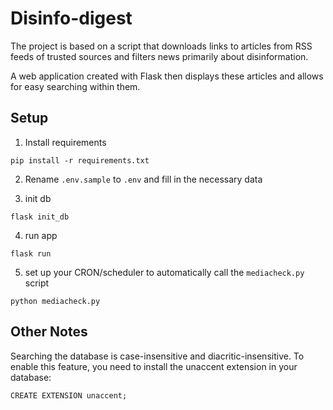 # Disinfo-digest
The project is based on a script that downloads links to articles from RSS feeds of trusted sources and filters news primarily about disinformation.

A web application created with Flask then displays these articles and allows for easy searching within them.
## Setup
1. Install requirements
```commandline
pip install -r requirements.txt
```

2. Rename `.env.sample` to `.env` and fill in the necessary data

3. init db
```commandline
flask init_db
```

4. run app
```commandline 
flask run
```

5. set up your CRON/scheduler to automatically call the `mediacheck.py` script
```commandline
python mediacheck.py
```


## Other Notes
Searching the database is case-insensitive and diacritic-insensitive. To enable this feature, you need to install the unaccent extension in your database:
```
CREATE EXTENSION unaccent;
```